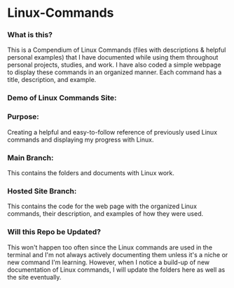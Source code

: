 # Linux-Commands

### What is this?

This is a Compendium of Linux Commands (files with descriptions & helpful personal examples) that I have documented while using them throughout personal projects, studies, and work. I have also coded a simple webpage to display these commands in an organized manner. Each command has a title, description, and example.

### Demo of Linux Commands Site:



### Purpose:

Creating a helpful and easy-to-follow reference of previously used Linux commands and displaying my progress with Linux.

### Main Branch:

This contains the folders and documents with Linux work.

### Hosted Site Branch:

This contains the code for the web page with the organized Linux commands, their description, and examples of how they were used.

### Will this Repo be Updated?

This won't happen too often since the Linux commands are used in the terminal and I'm not always actively documenting them unless it's a niche or new command I'm learning. However, when I notice a build-up of new documentation of Linux commands, I will update the folders here as well as the site eventually.
